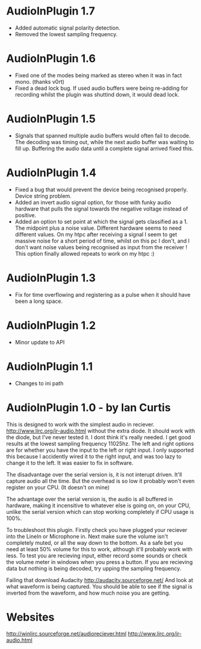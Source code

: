 AudioInPlugin 1.7
=================

- Added automatic signal polarity detection.
- Removed the lowest sampling frequency.

AudioInPlugin 1.6
=================

- Fixed one of the modes being marked as stereo when it was in fact mono. (thanks v0rt)
- Fixed a dead lock bug. If used audio buffers were being re-adding for recording whilst the plugin was shuttind down,
  it would dead lock.

AudioInPlugin 1.5
=================

- Signals that spanned multiple audio buffers would often fail to decode. The decoding was timing out, while 
  the next audio buffer was waiting to fill up. Buffering the audio data until a complete signal arrived fixed this.

AudioInPlugin 1.4
=================

- Fixed a bug that would prevent the device being recognised properly. Device string problem.
- Added an invert audio signal option, for those with funky audio hardware that pulls the signal
  towards the negative voltage instead of positive.
- Added an option to set point at which the signal gets classified as a 1. The midpoint plus a noise
  value. Different hardware seems to need different values. On my htpc after receiving a signal I seem
  to get massive noise for a short period of time, whilst on this pc I don't, and I don't want noise values
  being recognised as input from the receiver ! This option finally allowed repeats to work on my htpc :)

AudioInPlugin 1.3
=================

- Fix for time overflowing and registering as a pulse when it should have been a long space.

AudioInPlugin 1.2
=================

- Minor update to API

AudioInPlugin 1.1
=================

- Changes to ini path

AudioInPlugin 1.0 - by Ian Curtis
=================

This is designed to work with the simplest audio in reciever. http://www.lirc.org/ir-audio.html without the 
extra diode. It should work with the diode, but I've never tested it. I dont think it's really needed. I get
good results at the lowest sampling frequency 11025hz. The left and right options are for whether you have
the input to the left or right input. I only supported this because I accidently wired it to the right input,
and was too lazy to change it to the left. It was easier to fix in software.

The disadvantage over the serial version is, it is not interupt driven. It'll capture audio all the time. But
the overhead is so low it probably won't even register on your CPU. (It doesn't on mine)

The advantage over the serial version is, the audio is all buffered in hardware, making it incensitive to 
whatever else is going on, on your CPU, unlike the serial version which can stop working completely if CPU
usage is 100%.

To troubleshoot this plugin. Firstly check you have plugged your reciever into the LineIn or Microphone in.
Next make sure the volume isn't completely muted, or all the way down to the bottom. As a safe bet you need
at least 50% volume for this to work, although it'll probably work with less. To test you are recieving 
input, either record some sounds or check the volume meter in windows when you press a button. If you are
recieving data but nothing is being decoded, try upping the sampling frequency.

Failing that download Audacity 
http://audacity.sourceforge.net/
And look at what waveform is being captured. You should be able to see if the signal is inverted from the
waveform, and how much noise you are getting.

Websites
========

http://winlirc.sourceforge.net/audioreciever.html
http://www.lirc.org/ir-audio.html
